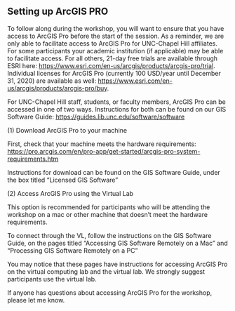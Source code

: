 ## Setting up ArcGIS PRO

To follow along during the workshop, you will want to ensure that you have access to ArcGIS Pro before the start of the session. As a reminder, we are only able to facilitate access to ArcGIS Pro for UNC-Chapel Hill affiliates. For some participants your academic institution (if applicable) may be able to facilitate access. For all others, 21-day free trials are available through ESRI here: https://www.esri.com/en-us/arcgis/products/arcgis-pro/trial. Individual licenses for ArcGIS Pro (currently 100 USD/year until December 31, 2020) are available as well: https://www.esri.com/en-us/arcgis/products/arcgis-pro/buy.  

 

For UNC-Chapel Hill staff, students, or faculty members, ArcGIS Pro can be accessed in one of two ways. Instructions for both can be found on our GIS Software Guide: https://guides.lib.unc.edu/software/software  

(1) Download ArcGIS Pro to your machine

First, check that your machine meets the hardware requirements: https://pro.arcgis.com/en/pro-app/get-started/arcgis-pro-system-requirements.htm  

Instructions for download can be found on the GIS Software Guide, under the box titled “Licensed GIS Software”

(2) Access ArcGIS Pro using the Virtual Lab

This option is recommended for participants who will be attending the workshop on a mac or other machine that doesn’t meet the hardware requirements.

To connect through the VL, follow the instructions on the GIS Software Guide, on the pages titled “Accessing GIS Software Remotely on a Mac” and “Processing GIS Software Remotely on a PC”

You may notice that these pages have instructions for accessing ArcGIS Pro on the virtual computing lab and the virtual lab. We strongly suggest participants use the virtual lab.

 

If anyone has questions about accessing ArcGIS Pro for the workshop, please let me know. 

